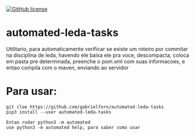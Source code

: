 [![GitHub license](https://img.shields.io/badge/license-MIT-blue.svg)](https://raw.githubusercontent.com/gabrielfern/automated-leda-tasks/master/LICENSE)

# automated-leda-tasks

  Utilitario, para automaticamente verificar se existe um roteiro por commitar
  na disciplina de leda, havendo ele baixa ele pra voce, descompacta, coloca em pasta
  pre determinada, preenche o pom.xml com suas informacoes, e entao compila com o maven, enviando
  ao servidor
  
  # Para usar:
  
    git cloe https://github.com/gabrielfern/automated-leda-tasks
    pip3 install --user automated-leda-tasks
    
    Entao rodar python3 -m automated
    use python3 -m automated help, para saber como usar
